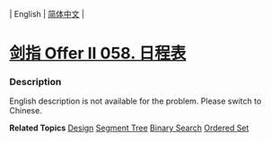 | English | [简体中文](README.md) |

# [剑指 Offer II 058. 日程表](https://leetcode.cn/problems/fi9suh)
 ### Description
<p>English description is not available for the problem. Please switch to Chinese.</p>

**Related Topics**  [Design](https://leetcode.cn/tag/design) [Segment Tree](https://leetcode.cn/tag/segment-tree) [Binary Search](https://leetcode.cn/tag/binary-search) [Ordered Set](https://leetcode.cn/tag/ordered-set) 